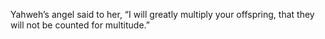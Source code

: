 Yahweh’s angel said to her, “I will greatly multiply your offspring, that they will not be counted for multitude.”